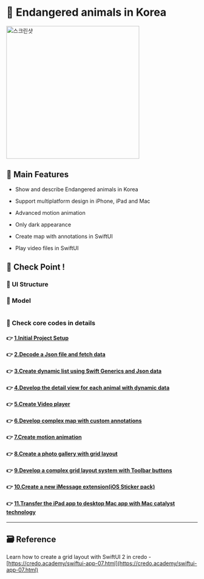 # 🦊 Endangered animals in Korea

<!-- ! gif 스크린샷 -->

<img height="350" alt="스크린샷" src="">

## 📌 Main Features

- Show and describe Endangered animals in Korea

- Support multiplatform design in iPhone, iPad and Mac

- Advanced motion animation

- Only dark appearance

- Create map with annotations in SwiftUI

- Play video files in SwiftUI

<!-- ## 👉 Pod library -->

<!-- ### 🔷  -->

<!-- >  -->

<!-- #### 설치

`pod init`

```ruby

```

`pod install`
 -->

<!-- ## 📌 Project Setup -->

## 🔑 Check Point !

### 🔷 UI Structure

<!-- ! ppt UI structure -->

### 🔷 Model

```swift

```

### 🔷 Check core codes in details

#### 👉 [1.Initial Project Setup]()

#### 👉 [2.Decode a Json file and fetch data]()

#### 👉 [3.Create dynamic list using Swift Generics and Json data]()

#### 👉 [4.Develop the detail view for each animal with dynamic data]()

#### 👉 [5.Create Video player]()

#### 👉 [6.Develop complex map with custom annotations]()

#### 👉 [7.Create motion animation]()

#### 👉 [8.Create a photo gallery with grid layout]()

#### 👉 [9.Develop a complex grid layout system with Toolbar buttons]()

#### 👉 [10.Create a new iMessage extension(iOS Sticker pack)]()

#### 👉 [11.Transfer the iPad app to desktop Mac app with Mac catalyst technology]()

<!-- #### 👉 -->

<!-- > Describing check point in details in Jacob's DevLog - https://jacobko.info/firebaseios/ios-firebase-03/ -->

<!-- ## ❌ Error Check Point

### 🔶 -->

<!-- xcode Mark template -->

<!--
// MARK: IBOutlet
// MARK: LifeCycle
// MARK: Actions
// MARK: Methods
// MARK: Extensions
-->

<!-- <img height="350" alt="스크린샷" src=""> -->

<!-- README 한 줄에 여러 screenshoot 놓기 예제 -->
<!-- <p>
    <img alt="Clear Spaces demo" src="../assets/demo-clear-spaces.gif" height=400px>
    <img alt="QR code scanner demo" src="../assets/demo-qr-code.gif" height=400px>
    <img alt="Example preview demo" src="../assets/demo-example.gif" height=400px>
</p> -->

---

<!-- 🔶 🔷 📌 🔑 👉 -->

## 🗃 Reference

Learn how to create a grid layout with SwiftUI 2 in credo - [https://credo.academy/swiftui-app-07.html](https://credo.academy/swiftui-app-07.html)
